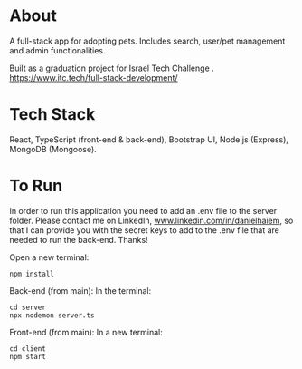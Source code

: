 # About

A full-stack app for adopting pets. Includes search, user/pet management and admin functionalities.

Built as a graduation project for Israel Tech Challenge <itc>. https://www.itc.tech/full-stack-development/

# Tech Stack

React, TypeScript (front-end & back-end), Bootstrap UI, Node.js (Express), MongoDB (Mongoose).

# To Run

In order to run this application you need to add an .env file to the server folder. Please contact me on LinkedIn, www.linkedin.com/in/danielhaiem, so that I can provide you with the secret keys to add to the .env file that are needed to run the back-end. Thanks!

Open a new terminal:

```
npm install
```

Back-end (from main):
In the terminal:

```
cd server
npx nodemon server.ts
```

Front-end (from main):
In a new terminal:

```
cd client
npm start
```
